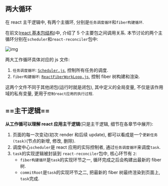 ## 两大循环

在 react 主干逻辑中, 有两个主循环, 分别是`任务调度循环`和`fiber构建循环`.

在前文([react 基本包结构](http://www.7km.top/main/pkg-structure))中, 介绍了 5 个主要包之间调用关系. 本节讨论的两个主循环分别在`scheduler`和`react-reconciler`包中:

![img](assets/workloop.66f39102.png)

两大工作循环具体对应的 js 文件:

1. `任务调度循环`: [`Scheduler.js`](https://github.com/facebook/react/blob/v16.13.1/packages/scheduler/src/Scheduler.js), 控制所有任务的调度.
2. `fiber构建循环`: [`ReactFiberWorkLoop.js`](https://github.com/facebook/react/blob/v16.13.1/packages/react-reconciler/src/ReactFiberWorkLoop.js), 控制 fiber 树构建和渲染.

这两个文件不同于其他闭包(运行时就是闭包), 其中定义的全局变量, 不仅是该作用域的私有变量, 更用于`控制react应用的执行过程`.

## ==主干逻辑==

**从工作循可以理解 react 应用主干逻辑**(只是主干逻辑, 细节在各章节中展开):

1. 页面的每一次变动(初次 render 和后续 update), 都可以看成是一个`更新任务(task)`(节点的新增, 修改, 删除).
2. 调度中心`scheduler`是 react 应用的实际控制者, 通过`任务调度循环`来调度`task`.
3. `task`的实现逻辑被封装到 `react-reconciler`包中, 核心环节有 `2`:
   - `fiber构建循环`是`task`的实现环节之一, 循环完成之后会构建出最新的 fiber 树.
   - `commitRoot`是`task`的实现环节之二, 把最新的 fiber 树最终渲染到页面上, `task`完成.